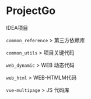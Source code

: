 # ProjectGo

IDEA项目

`common_reference` > 第三方依赖库

`common_utils` > 项目关键代码

`web_dynamic` > WEB 动态代码

`web_html` > WEB-HTMLM代码

`vue-multipage` > JS 代码库
